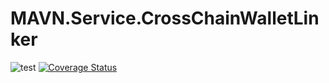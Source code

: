 # MAVN.Service.CrossChainWalletLinker

![test](https://github.com/OpenMAVN/MAVN.Service.CrossChainWalletLinker/workflows/test/badge.svg)
[![Coverage Status](https://coveralls.io/repos/github/OpenMAVN/MAVN.Service.CrossChainWalletLinker/badge.svg?branch=master)](https://coveralls.io/github/OpenMAVN/MAVN.Service.CrossChainWalletLinker?branch=master)
